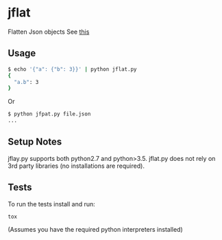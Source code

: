 # jflat
Flatten Json objects
See [this](https://gist.github.com/doug-ol/0c018e82c095cd3addcb1275999c966f)

## Usage
```bash
$ echo '{"a": {"b": 3}}' | python jflat.py
{
  "a.b": 3
}

```

Or
```bash
$ python jfpat.py file.json
...
```


## Setup Notes
jflay.py supports both python2.7 and python>3.5.
jflat.py does not rely on 3rd party libraries 
(no installations are required).

## Tests
To run the tests install and run:
```.env
tox
```
(Assumes you have the required python interpreters installed)